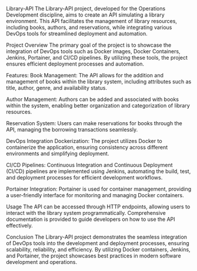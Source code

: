 Library-API
The Library-API project, developed for the Operations Development discipline, aims to create an API simulating a library environment. This API facilitates the management of library resources, including books, authors, and reservations, while integrating various DevOps tools for streamlined deployment and automation.

Project Overview
The primary goal of the project is to showcase the integration of DevOps tools such as Docker images, Docker Containers, Jenkins, Portainer, and CI/CD pipelines. By utilizing these tools, the project ensures efficient deployment processes and automation.

Features:
Book Management: The API allows for the addition and management of books within the library system, including attributes such as title, author, genre, and availability status.

Author Management: Authors can be added and associated with books within the system, enabling better organization and categorization of library resources.

Reservation System: Users can make reservations for books through the API, managing the borrowing transactions seamlessly.

DevOps Integration
Dockerization: The project utilizes Docker to containerize the application, ensuring consistency across different environments and simplifying deployment.

CI/CD Pipelines: Continuous Integration and Continuous Deployment (CI/CD) pipelines are implemented using Jenkins, automating the build, test, and deployment processes for efficient development workflows.

Portainer Integration: Portainer is used for container management, providing a user-friendly interface for monitoring and managing Docker containers.

Usage
The API can be accessed through HTTP endpoints, allowing users to interact with the library system programmatically. Comprehensive documentation is provided to guide developers on how to use the API effectively.

Conclusion
The Library-API project demonstrates the seamless integration of DevOps tools into the development and deployment processes, ensuring scalability, reliability, and efficiency. By utilizing Docker containers, Jenkins, and Portainer, the project showcases best practices in modern software development and operations.





